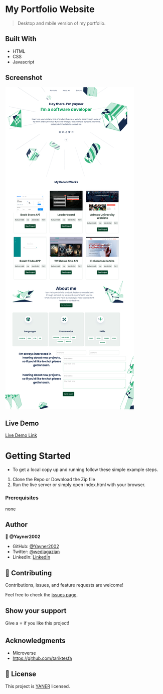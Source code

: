 # My Portfolio Website
> Desktop and mbile version of my portfolio.
## Built With
- HTML
- CSS
- Javascript
## Screenshot
![home page](/images/screencapture-127-0-0-1-5504-index-html-2022-08-20-15_49_08.png?raw=true "home screenshot")
## Live Demo
[Live Demo Link](https://yayner2002.github.io/myPortfolio/)
# Getting Started

* To get a local copy up and running follow these simple example steps.

1. Clone the Repo or Download the Zip file
2. Run the live server or simply open index.html with your browser.

### Prerequisites
none
## Author

👤 **@Yayner2002**

- GitHub: [@Yayner2002](https://github.com/Yayner2002)
- Twitter: [@wediagazian](https://twitter.com/wediagazian)
- LinkedIn: [LinkedIn](https://www.linkedin.com/in/yaynshet-medhin/)

## 🤝 Contributing

Contributions, issues, and feature requests are welcome!

Feel free to check the [issues page](https://github.com/yayner2002/myPortfolio/issues/).

## Show your support

Give a ⭐️ if you like this project!

## Acknowledgments

- Microverse
- https://github.com/tariktesfa


## 📝 License

This project is [YANER](./YANER.md) licensed.
